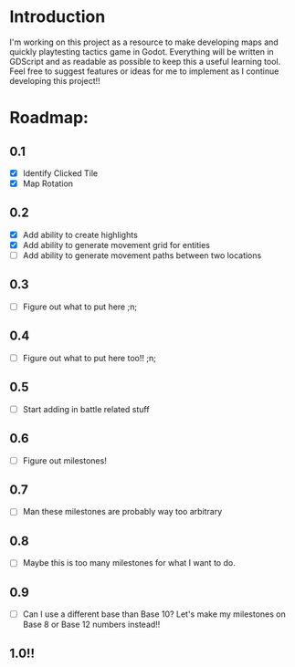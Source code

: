 # Introduction
I'm working on this project as a resource to make developing maps and quickly playtesting tactics game in Godot. Everything will be written in GDScript and as readable as possible to keep this a useful learning tool. Feel free to suggest features or ideas for me to implement as I continue developing this project!!


# Roadmap:

## 0.1
- [x] Identify Clicked Tile
- [x] Map Rotation

## 0.2
- [x] Add ability to create highlights
- [x] Add ability to generate movement grid for entities
- [ ] Add ability to generate movement paths between two locations

## 0.3
- [ ] Figure out what to put here ;n;
      
## 0.4
- [ ] Figure out what to put here too!! ;n;

## 0.5
- [ ] Start adding in battle related stuff

## 0.6
- [ ] Figure out milestones!

## 0.7
- [ ] Man these milestones are probably way too arbitrary
      
## 0.8
- [ ] Maybe this is too many milestones for what I want to do.
      
## 0.9
- [ ] Can I use a different base than Base 10? Let's make my milestones on Base 8 or Base 12 numbers instead!!
      
## 1.0!!
